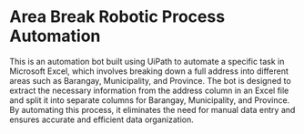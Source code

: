 # Area Break Robotic Process Automation

This is an automation bot built using UiPath to automate a specific task in Microsoft Excel, which involves breaking down a full address into different areas such as Barangay, Municipality, and Province. The bot is designed to extract the necessary information from the address column in an Excel file and split it into separate columns for Barangay, Municipality, and Province. By automating this process, it eliminates the need for manual data entry and ensures accurate and efficient data organization.
